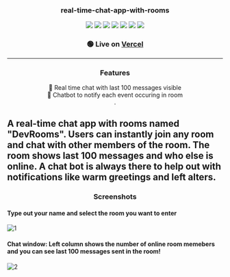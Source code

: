 <h3 align="center">real-time-chat-app-with-rooms</h3>
 
 <p align="center">
  <img src="https://img.shields.io/badge/-JavaScript-F7DF1E?style=flat-square&logo=javascript&logoColor=black" />
  <img src="https://img.shields.io/badge/-TypeScript-2F74C0?style=flat-square&logo=typescript&logoColor=white" />
  <img src="https://img.shields.io/badge/-node.js-313131?style=flat-square&logo=node.js&logoColor=#F7F7F7" />
  <img src="https://img.shields.io/badge/-Express-000000?style=flat-square&logo=express&logoColor=white" />
  <img src="https://img.shields.io/badge/-React-212121?style=flat-square&logo=react&logoColor=2F74C0" />
  <img src="https://img.shields.io/badge/-MongoDB-47A248?style=flat-square&logo=mongodb&logoColor=white" />
  <img src="https://img.shields.io/badge/-socket.io-313131?style=flat-square&logo=socket.io&logoColor=#F7F7F7" />
 </p>
 
 <h3 align="center">🟢 Live on <a href="https://real-time-chat-app-with-rooms.vercel.app/">Vercel</a></h3>
 
----
<h3 align="center">Features</h3>

<div align="center">
  <p>💬 Real time chat with last 100 messages visible<br />
  🤖 Chatbot to notify each event occuring in room<br />.</p>
</div>


## A real-time chat app with rooms named "DevRooms". Users can instantly join any room and chat with other members of the room. The room shows last 100 messages and who else is online. A chat bot is always there to help out with notifications like warm greetings and left alters.

<h3 align="center">Screenshots</h3>

#### Type out your name and select the room you want to enter
![1](https://user-images.githubusercontent.com/41326898/215736611-34064249-2dcf-41e3-b0d7-056d4da99f0e.png)

#### Chat window: Left column shows the number of online room memebers and you can see last 100 messages sent in the room!
![2](https://user-images.githubusercontent.com/41326898/215736973-750ff295-60b1-46d0-8f36-a81ee5c54776.png)


